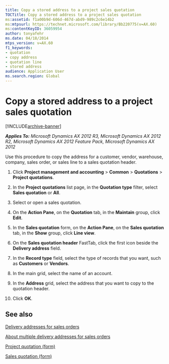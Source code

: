 ```yaml
---
title: Copy a stored address to a project sales quotation
TOCTitle: Copy a stored address to a project sales quotation
ms:assetid: f1a00b9d-606d-467d-abd9-989c2c6e14b2
ms:mtpsurl: https://technet.microsoft.com/library/Bb220775(v=AX.60)
ms:contentKeyID: 36059954
author: tonyafehr
ms.date: 04/18/2014
mtps_version: v=AX.60
f1_keywords:
- quotation
- copy address
- quotation line
- stored address
audience: Application User
ms.search.region: Global
---
```


# Copy a stored address to a project sales quotation 


[!INCLUDE[archive-banner](includes/archive-banner.md)]


_**Applies To:** Microsoft Dynamics AX 2012 R3, Microsoft Dynamics AX 2012 R2, Microsoft Dynamics AX 2012 Feature Pack, Microsoft Dynamics AX 2012_

Use this procedure to copy the address for a customer, vendor, warehouse, company, sales order, or sales line to a sales quotation header.

1.  Click **Project management and accounting** \> **Common** \> **Quotations** \> **Project quotations**.

2.  In the **Project quotations** list page, in the **Quotation type** filter, select **Sales quotation** or **All**.

3.  Select or open a sales quotation.

4.  On the **Action Pane**, on the **Quotation** tab, in the **Maintain** group, click **Edit**.

5.  In the **Sales quotation** form, on the **Action Pane**, on the **Sales quotation** tab, in the **Show** group, click **Line view**.

6.  On the **Sales quotation header** FastTab, click the first icon beside the **Delivery address** field.

7.  In the **Record type** field, select the type of records that you want, such as **Customers** or **Vendors**.

8.  In the main grid, select the name of an account.

9.  In the **Address** grid, select the address that you want to copy to the quotation header.

10. Click **OK**.

## See also

[Delivery addresses for sales orders](delivery-addresses-for-sales-orders.md)

[About multiple delivery addresses for sales orders](about-multiple-delivery-addresses-for-sales-orders.md)

[Project quotation (form)](https://technet.microsoft.com/library/aa557295\(v=ax.60\))

[Sales quotation (form)](https://technet.microsoft.com/library/aa557026\(v=ax.60\))

  


